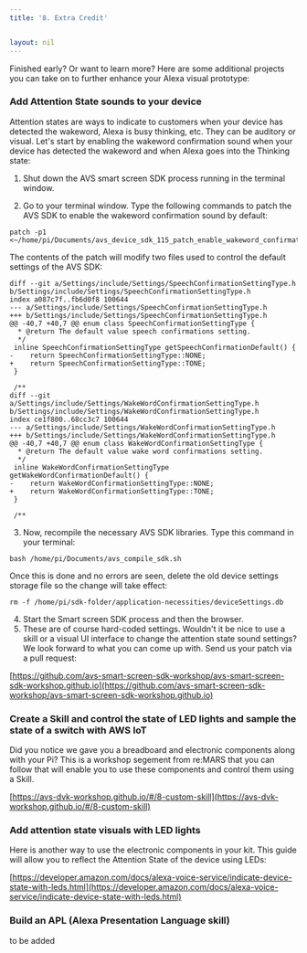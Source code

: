 ```yaml
---
title: '8. Extra Credit'


layout: nil
---
```

Finished early? Or want to learn more? Here are some additional projects you can take on to further enhance your Alexa visual prototype:

### Add Attention State sounds to your device

Attention states are ways to indicate to customers when your device has detected the wakeword, Alexa is busy thinking, etc. They can be auditory or visual. Let's start by enabling the wakeword confirmation sound when your device has detected the wakeword and when Alexa goes into the Thinking state: 

1) Shut down the AVS smart screen SDK process running in the terminal window.

2) Go to your terminal window. Type the following commands to patch the AVS SDK to enable the wakeword confirmation sound by default:

```
patch -p1 <~/home/pi/Documents/avs_device_sdk_115_patch_enable_wakeword_confirmation_by_default.txt
```

The contents of the patch will modify two files used to control the default settings of the AVS SDK:

```
diff --git a/Settings/include/Settings/SpeechConfirmationSettingType.h b/Settings/include/Settings/SpeechConfirmationSettingType.h
index a087c7f..fb6d0f8 100644
--- a/Settings/include/Settings/SpeechConfirmationSettingType.h
+++ b/Settings/include/Settings/SpeechConfirmationSettingType.h
@@ -40,7 +40,7 @@ enum class SpeechConfirmationSettingType {
  * @return The default value speech confirmations setting.
  */
 inline SpeechConfirmationSettingType getSpeechConfirmationDefault() {
-    return SpeechConfirmationSettingType::NONE;
+    return SpeechConfirmationSettingType::TONE;
 }
 
 /**
diff --git a/Settings/include/Settings/WakeWordConfirmationSettingType.h b/Settings/include/Settings/WakeWordConfirmationSettingType.h
index ce1f800..68cc3c7 100644
--- a/Settings/include/Settings/WakeWordConfirmationSettingType.h
+++ b/Settings/include/Settings/WakeWordConfirmationSettingType.h
@@ -40,7 +40,7 @@ enum class WakeWordConfirmationSettingType {
  * @return The default value wake word confirmations setting.
  */
 inline WakeWordConfirmationSettingType getWakeWordConfirmationDefault() {
-    return WakeWordConfirmationSettingType::NONE;
+    return WakeWordConfirmationSettingType::TONE;
 }
 
 /**
```

3) Now, recompile the necessary AVS SDK libraries. Type this command in your terminal:

```
bash /home/pi/Documents/avs_compile_sdk.sh
```

Once this is done and no errors are seen, delete the old device settings storage file so the change will take effect:

```
rm -f /home/pi/sdk-folder/application-necessities/deviceSettings.db
```

4) Start the Smart screen SDK process and then the browser.
5) These are of course hard-coded settings. Wouldn't it be nice to use a skill or a visual UI interface to change the attention state sound settings? We look forward to what you can come up with. Send us your patch via a pull request:

[https://github.com/avs-smart-screen-sdk-workshop/avs-smart-screen-sdk-workshop.github.io](https://github.com/avs-smart-screen-sdk-workshop/avs-smart-screen-sdk-workshop.github.io)

### Create a Skill and control the state of LED lights and sample the state of a switch with AWS IoT

Did you notice we gave you a breadboard and electronic components along with your Pi? This is a workshop segement from re:MARS that you can follow that will enable you to use these components and control them using a Skill.

[https://avs-dvk-workshop.github.io/#/8-custom-skill](https://avs-dvk-workshop.github.io/#/8-custom-skill)

### Add attention state visuals with LED lights

Here is another way to use the electronic components in your kit. This guide will allow you to reflect the Attention State of the device using LEDs:

[https://developer.amazon.com/docs/alexa-voice-service/indicate-device-state-with-leds.html](https://developer.amazon.com/docs/alexa-voice-service/indicate-device-state-with-leds.html)


### Build an APL (Alexa Presentation Language skill)

to be added
